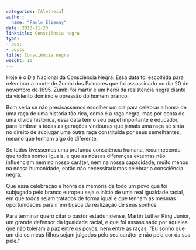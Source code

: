 ```yaml
---
categories: [Aletheia]
author:
  name: "Paulo Elienay"
date: 2013-11-20
linktitle: Consciência negra
type:
- post
- posts
title: Consciência negra
weight: 10
---
```

Hoje é o Dia Nacional da Consciência Negra. Essa data foi escolhida para relembrar a morte de Zumbi dos Palmares que foi assassinado no dia 20 de novembro de 1695. Zumbi foi mártir e um herói da resistência negra diante da violento domínio e opressão do homem branco.
     
Bom seria se não precisássemos escolher um dia para celebrar a honra de uma raça de uma história tão rica, como é a raça negra, mas por conta de uma dívida histórica, essa data tem o seu papel importante e educador, para lembrar a todas as gerações vindouras que jamais uma raça se sinta no direito de subjugar uma outra raça constituída por seus semelhantes, mesmo que tenham algo de diferente.

Se todos tivéssemos uma profunda consciência humana, reconhecendo que todos somos iguais, e que as nossas diferenças externas não influenciam nem no nosso caráter, nem na nossa capacidade, muito menos na nossa humanidade, então não necessitaríamos celebrar a consciência negra.

Que essa celebração e honra da memória de todo um povo que foi subjugado pelo branco europeu seja o início de uma real igualdade racial, em que todos sejam tratados de forma igual e que tenham as mesmas oportunidades para ir em busca da realização de seus sonhos.

Para terminar quero citar o pastor estadunidense, Martin Luther King Junior, um grande defensor da igualdade racial, e que foi assassinado por aqueles que não toleram a paz entre os povos, nem entre as raças: "Eu sonho que um dia os meus filhos sejam julgados pelo seu caráter e não pela cor da sua pele."
